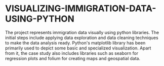 # VISUALIZING-IMMIGRATION-DATA-USING-PYTHON
The project represents immigration data visually using python libraries. The initial steps include applying data exploration and data cleaning techniques to make the data analysis ready. Python's matplotlib library has been primarily used to depict some basic and specialized visualization. Apart from it, the case study also includes libraries such as seaborn for regression plots and folium for creating maps and geospatial data.

